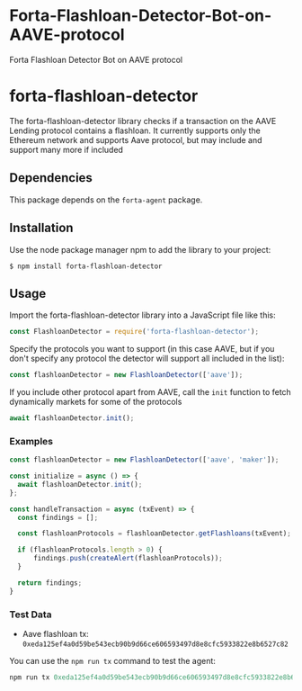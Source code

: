 # Forta-Flashloan-Detector-Bot-on-AAVE-protocol
Forta Flashloan Detector Bot on AAVE protocol

# forta-flashloan-detector

The forta-flashloan-detector library checks if a transaction on the AAVE Lending protocol contains a flashloan.
It currently supports only the Ethereum network and supports Aave protocol, but may include and support many more if included


## Dependencies

This package depends on the `forta-agent` package.


## Installation

Use the node package manager npm to add the library to your project:

```
$ npm install forta-flashloan-detector
```

## Usage

Import the forta-flashloan-detector library into a JavaScript file like this:

```js
const FlashloanDetector = require('forta-flashloan-detector');
```

Specify the protocols you want to support (in this case AAVE, but if you don't specify any protocol the detector will support all included in the list):

```js
const flashloanDetector = new FlashloanDetector(['aave']);
```

If you include other protocol apart from AAVE, call the `init` function to fetch dynamically markets for some of the protocols

```js
await flashloanDetector.init();
```

### Examples

```js
const flashloanDetector = new FlashloanDetector(['aave', 'maker']);

const initialize = async () => {
  await flashloanDetector.init();
};

const handleTransaction = async (txEvent) => {
  const findings = [];

  const flashloanProtocols = flashloanDetector.getFlashloans(txEvent);

  if (flashloanProtocols.length > 0) {
      findings.push(createAlert(flashloanProtocols));
  }

  return findings;
}
```

### Test Data

 - Aave flashloan tx: `0xeda125ef4a0d59be543ecb90b9d66ce606593497d8e8cfc5933822e8b6527c82`


You can use the `npm run tx` command to test the agent:

```js
npm run tx 0xeda125ef4a0d59be543ecb90b9d66ce606593497d8e8cfc5933822e8b6527c82,0xfcd0564b16592a6168ca0a906f7781182a071aa30f7eb9d67dbce42f6a358db9,0x1eddb00425ba62dea460825967583b8dd4ec239d6c68c25c49025304161682b6,0x891e70b9e4201c6f481c07054bad88e7c11c946535c20b96e1920e876b1fd0b0,0x291fbea2843e188c2997a00e35c9a4340e736215572c2fb57935db3366789106
```
